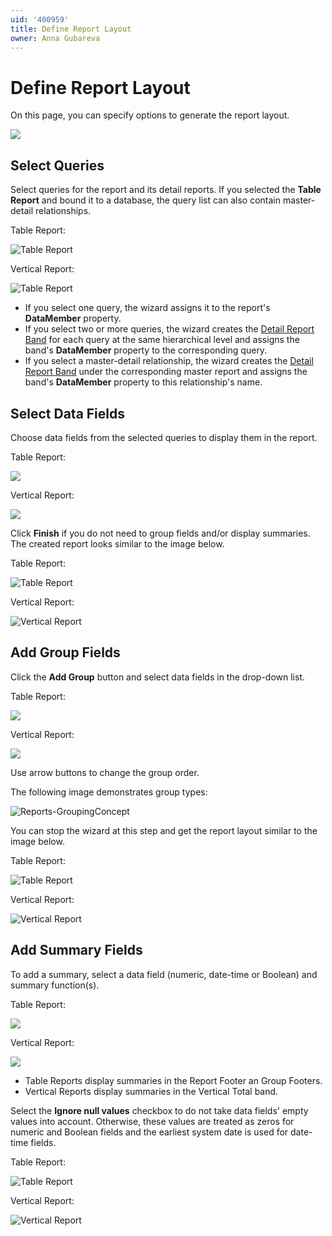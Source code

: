```yaml
---
uid: '400959'
title: Define Report Layout
owner: Anna Gubareva
---
```

# Define Report Layout

On this page, you can specify options to generate the report layout.

![](../../../../../images/eurd-web-report-wizard-define-report-layout.png)

## Select Queries

Select queries for the report and its detail reports. If you selected the **Table Report** and bound it to a database, the query list can also contain master-detail relationships.

Table Report:

![**Table Report**](../../../../../images/eurd-web-report-wizard-table-select-queries.png)


Vertical Report:

![**Table Report**](../../../../../images/eurd-web-report-wizard-vertical-select-queries.png)    

* If you select one query, the wizard assigns it to the report's **DataMember** property.
* If you select two or more queries, the wizard creates the [Detail Report Band](../../../introduction-to-banded-reports.md) for each query at the same hierarchical level and assigns the band's **DataMember** property to the corresponding query.
* If you select a master-detail relationship, the wizard creates the [Detail Report Band](../../../introduction-to-banded-reports.md) under the corresponding master report and assigns the band's **DataMember** property to this relationship's name.

## Select Data Fields

Choose data fields from the selected queries to display them in the report.

Table Report: 

![](../../../../../images/eurd-web-report-wizard-select-report-fields.png)

Vertical Report: 

![](../../../../../images/eurd-web-report-wizard-select-report-fields-vertical.png)

Click **Finish** if you do not need to group fields and/or display summaries. The created report looks similar to the image below.

Table Report: 

![Table Report](../../../../../images/eurd-web-report-wizard-table-result.png)

Vertical Report:

![Vertical Report](../../../../../images/eurd-web-report-wizard-vertical-result.png)

## Add Group Fields

Click the **Add Group** button and select data fields in the drop-down list. 

Table Report:

![](../../../../../images/eurd-web-report-wizard-group.png)

Vertical Report:

![](../../../../../images/eurd-web-report-vertical-wizard-group.png)

Use arrow buttons to change the group order.

The following image demonstrates group types:

![Reports-GroupingConcept](../../../../../images/eurd-web-reports-groupingconcept9139.png)

You can stop the wizard at this step and get the report layout similar to the image below.

Table Report:

![**Table Report**](../../../../../images/eurd-web-report-wizard-table-group-result.png)

Vertical Report:

![**Vertical Report**](../../../../../images/eurd-web-report-wizard-vertical-group-result.png)

## Add Summary Fields

To add a summary, select a data field (numeric, date-time or Boolean) and summary function(s).

Table Report:

![](../../../../../images/eurd-web-report-wizard-add-summary.png)

Vertical Report:

![](../../../../../images/eurd-web-report-wizard-add-summary.png)

* Table Reports display summaries in the Report Footer an Group Footers.
* Vertical Reports display summaries in the Vertical Total band.

Select the **Ignore null values** checkbox to do not take data fields' empty values into account. Otherwise, these values are treated as zeros for numeric and Boolean fields and the earliest system date is used for date-time fields.

Table Report:

![**Table Report**](../../../../../images/eurd-web-report-wizard-table-summary-result.png)

Vertical Report:

![**Vertical Report**](../../../../../images/eurd-web-report-wizard-vertical-summary-result.png)
